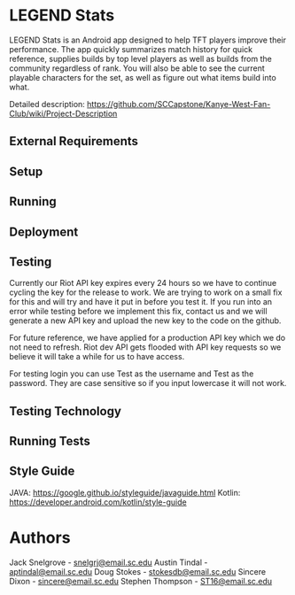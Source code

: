 # LEGEND Stats

LEGEND Stats is an Android app designed to help TFT players improve their performance. The 
app quickly summarizes match history for quick reference, supplies builds by top level players
as well as builds from the community regardless of rank. You will also be able to see the 
current playable characters for the set, as well as figure out what items build into what.

Detailed description: https://github.com/SCCapstone/Kanye-West-Fan-Club/wiki/Project-Description

## External Requirements

## Setup

## Running

## Deployment

## Testing
Currently our Riot API key expires every 24 hours so we have to continue cycling the key for the release to work.
We are trying to work on a small fix for this and will try and have it put in before you test it. If you run into
an error while testing before we implement this fix, contact us and we will generate a new API key and upload the 
new key to the code on the github.

For future reference, we have applied for a production API key which we do not need to refresh. Riot dev API
gets flooded with API key requests so we believe it will take a while for us to have access.

For testing login you can use Test as the username and Test as the password. They are case sensitive so if you 
input lowercase it will not work.

## Testing Technology

## Running Tests

## Style Guide
JAVA: https://google.github.io/styleguide/javaguide.html
Kotlin: https://developer.android.com/kotlin/style-guide

# Authors
Jack Snelgrove - snelgrj@email.sc.edu
Austin Tindal - aptindal@email.sc.edu
Doug Stokes - stokesdb@email.sc.edu
Sincere Dixon - sincere@email.sc.edu
Stephen Thompson - ST16@email.sc.edu

